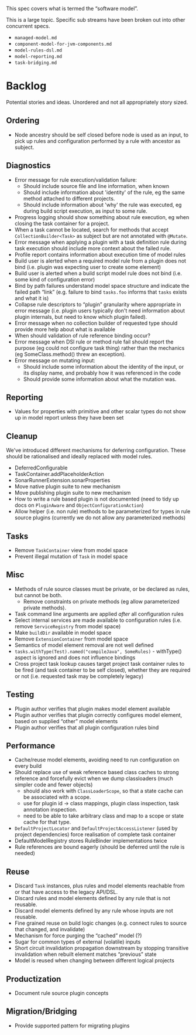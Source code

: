 This spec covers what is termed the “software model”.

This is a large topic.
Specific sub streams have been broken out into other concurrent specs.

* `managed-model.md`
* `component-model-for-jvm-components.md`
* `model-rules-dsl.md`
* `model-reporting.md`
* `task-bridging.md`

# Backlog

Potential stories and ideas.
Unordered and not all appropriately story sized.

## Ordering

- Node ancestry should be self closed before node is used as an input, to pick up rules and configuration performed by a rule with ancestor as subject.

## Diagnostics

- Error message for rule execution/validation failure:
    - Should include source file and line information, when known
    - Should include information about 'identity' of the rule, eg the same method attached to different projects.
    - Should include information about 'why' the rule was executed, eg during build script execution, as input to some rule.
- Progress logging should show something about rule execution, eg when closing the task container for a project.
- When a task cannot be located, search for methods that accept `CollectionBuilder<Task>` as subject but are not annotated with `@Mutate`.
- Error message when applying a plugin with a task definition rule during task execution should include more context about the failed rule.
- Profile report contains information about execution time of model rules
- Build user is alerted when a required model rule from a plugin does not bind (i.e. plugin was expecting user to create some element)
- Build user is alerted when a build script model rule does not bind (i.e. some kind of configuration error)
- Bind by path failures understand model space structure and indicate the failed path “link” (e.g. failure to bind `tasks.foo` informs that `tasks` exists and what it is)
- Collapse rule descriptors to “plugin” granularity where appropriate in error message (i.e. plugin users typically don't need information about plugin internals, but need to know which plugin failed).
- Error message when no collection builder of requested type should provide more help about what is available
- When should validation of rule reference binding occur?
- Error message when DSl rule or method rule fail should report the purpose (eg could not configure task thing) rather than
  the mechanics (eg SomeClass.method() threw an exception).
- Error message on mutating input:
    - Should include some information about the identity of the input, or its display name, and probably how it was referenced in the code
    - Should provide some information about what the mutation was.

## Reporting

- Values for properties with primitive and other scalar types do not show up in model report unless they have been set

## Cleanup

We've introduced different mechanisms for deferring configuration.
These should be rationalised and ideally replaced with model rules.

- DeferredConfigurable
- TaskContainer.addPlaceholderAction
- SonarRunnerExtension.sonarProperties
- Move native plugin suite to new mechanism
- Move publishing plugin suite to new mechanism
- How to write a rule based plugin is not documented (need to tidy up docs on `PluginAware` and `ObjectConfigurationAction`)
- Allow helper (i.e. non rule) methods to be parameterized for types in rule source plugins (currently we do not allow any parameterized methods)

## Tasks

- Remove `TaskContainer` view from model space
- Prevent illegal mutation of `Task` in model space

## Misc

- Methods of rule source classes must be private, or be declared as rules, but cannot be both.
    - Remove constraints on private methods (eg allow parameterized private methods).
- Task command line arguments are applied _after_ all configuration rules
- Select internal services are made available to configuration rules (i.e. remove `ServiceRegistry` from model space)
- Make `buildDir` available in model space
- Remove `ExtensionContainer` from model space
- Semantics of model element removal are not well defined
- `tasks.withType(Test).named("compileJava", SomeRules)` - withType() aspect is ignored and does not influence bindings
- Cross project task lookup causes target project task container rules to be fired (and task container to be self closed), whether they are required or not (i.e. requested task may be completely legacy)

## Testing

- Plugin author verifies that plugin makes model element available
- Plugin author verifies that plugin correctly configures model element, based on supplied “other” model elements
- Plugin author verifies that all plugin configuration rules bind

## Performance

- Cache/reuse model elements, avoiding need to run configuration on every build
- Should replace use of weak reference based class caches to strong reference and forcefully evict when we dump classloaders (much simpler code and fewer objects)
    - should also work with `ClassLoaderScope`, so that a state cache can be associated with a scope.
    - use for plugin id -> class mappings, plugin class inspection, task annotation inspection.
    - need to be able to take arbitrary class and map to a scope or state cache for that type.
- `DefaultProjectLocator` and `DefaultProjectAccessListener` (used by project dependencies) force realisation of complete task container
- DefaultModelRegistry stores RuleBinder implementations twice
- Rule references are bound eagerly (should be deferred until the rule is needed)

## Reuse

- Discard `Task` instances, plus rules and model elements reachable from or that have access to the legacy API/DSL.
- Discard rules and model elements defined by any rule that is not reusable.
- Discard model elements defined by any rule whose inputs are not reusable.
- Fine grained reuse on build logic changes (e.g. connect rules to source that changed, and invalidate)
- Mechanism for force purging the “cached” model (?)
- Sugar for common types of external (volatile) inputs
- Short circuit invalidation propagation downstream by stopping transitive invalidation when rebuilt element matches “previous” state
- Model is reused when changing between different logical projects

## Productization

- Document rule source plugin concepts

## Migration/Bridging

- Provide supported pattern for migrating plugins
